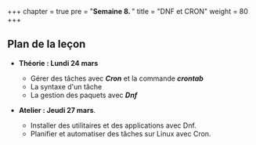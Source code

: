 +++
chapter = true
pre = "<b>Semaine 8. </b>"
title = "DNF et CRON"
weight = 80
+++

## Plan de la leçon

- **Théorie : Lundi 24 mars**
  - Gérer des tâches avec ***Cron*** et la commande ***crontab***
  - La syntaxe d'un tâche
  - La gestion des paquets avec ***Dnf***

- **Atelier : Jeudi 27 mars**.
  - Installer des utilitaires et des applications avec Dnf.
  - Planifier et automatiser des tâches sur Linux avec Cron.

